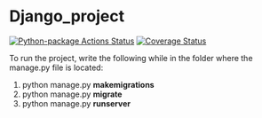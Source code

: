 # Django_project
[![Python-package Actions Status](https://github.com/akimov228aleksei/Django_project/workflows/Python-package/badge.svg?branch=dev_trash)](https://github.com/akimov228aleksei/Django_project/actions)
[![Coverage Status](https://coveralls.io/repos/github/akimov228aleksei/Django_project/badge.svg?branch=dev_trash)](https://coveralls.io/github/akimov228aleksei/Django_project?branch=dev_trash)

To run the project, write the following while in the folder where the manage.py file is located:
1) python manage.py **makemigrations** 
2) python manage.py **migrate** 
3) python manage.py **runserver** 